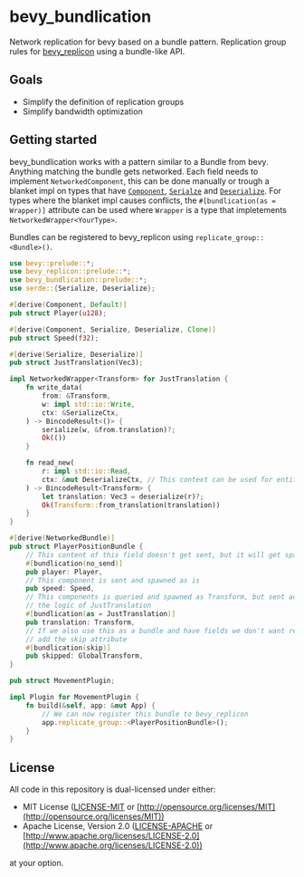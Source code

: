 # bevy_bundlication

Network replication for bevy based on a bundle pattern.
Replication group rules for [bevy_replicon](https://github.com/projectharmonia/bevy_replicon) using a bundle-like API.

## Goals

- Simplify the definition of replication groups
- Simplify bandwidth optimization

## Getting started

bevy_bundlication works with a pattern similar to a Bundle from bevy. Anything matching the bundle gets networked.
Each field needs to implement `NetworkedComponent`, this can be done manually or trough a blanket impl on types that have [`Component`](https://docs.rs/bevy/latest/bevy/ecs/component/trait.Component.html), [`Serialze`](https://docs.rs/serde/latest/serde/trait.Serialize.html) and [`Deserialize`](https://docs.rs/serde/latest/serde/trait.Deserialize.html).
For types where the blanket impl causes conflicts, the `#[bundlication(as = Wrapper)]` attribute can be used where `Wrapper` is a type that impletements `NetworkedWrapper<YourType>`.

Bundles can be registered to bevy_replicon using `replicate_group::<Bundle>()`.

```rust
use bevy::prelude::*;
use bevy_replicon::prelude::*;
use bevy_bundlication::prelude::*;
use serde::{Serialize, Deserialize};

#[derive(Component, Default)]
pub struct Player(u128);

#[derive(Component, Serialize, Deserialize, Clone)]
pub struct Speed(f32);

#[derive(Serialize, Deserialize)]
pub struct JustTranslation(Vec3);

impl NetworkedWrapper<Transform> for JustTranslation {
    fn write_data(
        from: &Transform,
        w: impl std::io::Write,
        ctx: &SerializeCtx,
    ) -> BincodeResult<()> {
        serialize(w, &from.translation)?;
        Ok(())
    }

    fn read_new(
        r: impl std::io::Read,
        ctx: &mut DeserializeCtx, // This context can be used for entity mapping or check the message tick
    ) -> BincodeResult<Transform> {
        let translation: Vec3 = deserialize(r)?;
        Ok(Transform::from_translation(translation))
    }
}

#[derive(NetworkedBundle)]
pub struct PlayerPositionBundle {
    // This content of this field doesn't get sent, but it will get spawned (with the default value)
    #[bundlication(no_send)]
    pub player: Player,
    // This component is sent and spawned as is
    pub speed: Speed,
    // This components is queried and spawned as Transform, but sent according to
    // the logic of JustTranslation
    #[bundlication(as = JustTranslation)]
    pub translation: Transform,
    // If we also use this as a bundle and have fields we don't want replicon to consider, we can
    // add the skip attribute
    #[bundlication(skip)]
    pub skipped: GlobalTransform,
}

pub struct MovementPlugin;

impl Plugin for MovementPlugin {
    fn build(&self, app: &mut App) {
        // We can now register this bundle to bevy_replicon
        app.replicate_group::<PlayerPositionBundle>();
    }
}
```

## License

All code in this repository is dual-licensed under either:

* MIT License ([LICENSE-MIT](LICENSE-MIT) or [http://opensource.org/licenses/MIT](http://opensource.org/licenses/MIT))
* Apache License, Version 2.0 ([LICENSE-APACHE](LICENSE-APACHE) or [http://www.apache.org/licenses/LICENSE-2.0](http://www.apache.org/licenses/LICENSE-2.0))

at your option.
